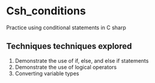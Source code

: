 # Csh_conditions
Practice using conditional statements in C sharp

## Techniques techniques explored
1. Demonstrate the use of if, else, and else if statements
2. Demonstrate the use of logical operators
3. Converting variable types
